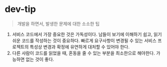 # dev-tip
> 개발을 하면서, 발생한 문제에 대한 소소한 팁

1. 서비스 코드에서 가장 중요한 것은 가독성이다. 남들이 보기에 이해하기 쉽고, 읽기 쉬운 코드를 작성하는 것이 중요하다. 빠르게 요구사항이 변경될 수 있는 서비스 프로젝트의 특성상 변경과 확정에 유연하게 대처할 수 있어야 한다.
2. 다른 사람이 코드를 읽었을 때, 혼동을 줄 수 있는 부분을 최소한으로 해야한다. 가능하면 없는 것이 좋다.
